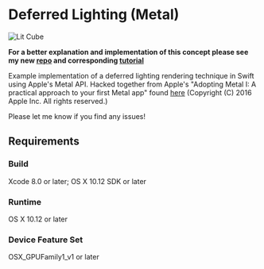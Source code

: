 # Deferred Lighting (Metal) 


<img src="https://dl.dropboxusercontent.com/u/38237647/Screen%20Shot%202016-12-06%20at%202.17.24%20pm.png" alt="Lit Cube"></a>

**For a better explanation and implementation of this concept please see my new [repo](https://github.com/sevanspowell/MetalDeferredLightingTutorial) and corresponding [tutorial](http://sevanspowell.net/posts/implementing-deferred-shading-in-metal.html)**

Example implementation of a deferred lighting rendering technique in
Swift using Apple's Metal API. Hacked together from Apple's "Adopting
Metal I: A practical approach to your first Metal app" found
[here](https://developer.apple.com/library/prerelease/content/samplecode/AdoptingMetalI/Introduction/Intro.html)
(Copyright (C) 2016 Apple Inc. All rights reserved.)

Please let me know if you find any issues!

## Requirements

### Build

Xcode 8.0 or later; OS X 10.12 SDK or later

### Runtime

OS X 10.12 or later

### Device Feature Set

OSX\_GPUFamily1\_v1 or later
